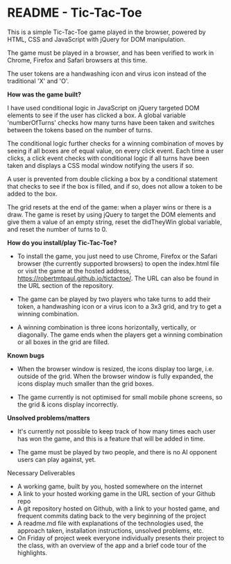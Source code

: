 # README - Tic-Tac-Toe

This is a simple Tic-Tac-Toe game played in the browser, powered by HTML, CSS and JavaScript with jQuery for DOM manipulation. 

The game must be played in a browser, and has been verified to work in Chrome, Firefox and Safari browsers at this time.

The user tokens are a handwashing icon and virus icon instead of the traditional 'X' and 'O'. 

**How was the game built?**

I have used conditional logic in JavaScript on jQuery targeted DOM elements to see if the user has clicked a box. A global variable 'numberOfTurns' checks how many turns have been taken and switches between the tokens based on the number of turns. 

The conditional logic further checks for a winning combination of moves by seeing if all boxes are of equal value, on every click event. Each time a user clicks, a click event checks with conditional logic if all turns have been taken and displays a CSS modal window notifying the users if so.

A user is prevented from double clicking a box by a conditional statement that checks to see if the box is filled, and if so, does not allow a token to be added to the box.

The grid resets at the end of the game: when a player wins or there is a draw. The game is reset by using jQuery to target the DOM elements and give them a value of an empty string, reset the didTheyWin global variable, and reset the number of turns to 0.

**How do you install/play Tic-Tac-Toe?**

- To install the game, you just need to use Chrome, Firefox or the Safari browser (the currently supported browsers) to open the index.html file or visit the game at the hosted address, https://robertmtpaul.github.io/tictactoe/. The URL can also be found in the URL section of the repository. 

- The game can be played by two players who take turns to add their token, a handwashing icon or a virus icon to a 3x3 grid, and try to get a winning combination.

- A winning combination is three icons horizontally, vertically, or diagonally. The game ends when the players get a winning combination or all boxes in the grid are filled.

**Known bugs**

- When the browser window is resized, the icons display too large, i.e. outside of the grid. When the browser window is fully expanded, the icons display much smaller than the grid boxes.

- The game currently is not optimised for small mobile phone screens, so the grid & icons display incorrectly.

**Unsolved problems/matters**

- It's currently not possible to keep track of how many times each user has won the game, and this is a feature that will be added in time.

- The game must be played by two people, and there is no AI opponent users can play against, yet. 




Necessary Deliverables
- A working game, built by you, hosted somewhere on the internet
- A link to your hosted working game in the URL section of your Github repo
- A git repository hosted on Github, with a link to your hosted game, and frequent commits dating back to the very beginning of the project
- A readme.md file with explanations of the technologies used, the approach taken, installation instructions, unsolved problems, etc.
- On Friday of project week everyone individually presents their project to the class, with an overview of the app and a brief code tour of the highlights.

